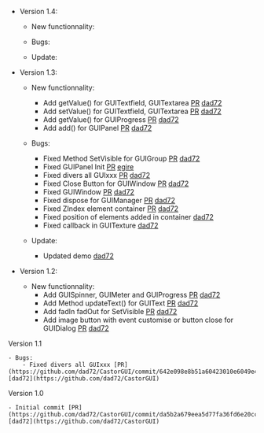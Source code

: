- Version 1.4:

	- New functionnality:
	
	- Bugs:
	
	- Update:

- Version 1.3:

	- New functionnality:
		- Add getValue() for GUITextfield, GUITextarea [PR](https://github.com/dad72/CastorGUI/commit/15905c0a105ae69eae88c6c5caef2b7d9ffccf98) [dad72](https://github.com/dad72/CastorGUI)
		- Add setValue() for GUITextfield, GUITextarea [PR](https://github.com/dad72/CastorGUI/commit/45cd4f1576700da8b7e8620ba0de6b99ee50da55) [dad72](https://github.com/dad72/CastorGUI)
		- Add getValue() for GUIProgress [PR](https://github.com/dad72/CastorGUI/commit/460e5274df7b756d4d9f1c802fd223181f308e5a) [dad72](https://github.com/dad72/CastorGUI)
		- Add add() for GUIPanel [PR](https://github.com/dad72/CastorGUI/commit/c4152ee2cfefc27bd25ea4c015281b919f296483) [dad72](https://github.com/dad72/CastorGUI)

	- Bugs:
		- Fixed Method SetVisible for GUIGroup [PR](https://github.com/dad72/CastorGUI/commit/c5df4b35e98a14a3e000a7d235fab276fb76f2a7) [dad72](https://github.com/dad72/CastorGUI)
		- Fixed GUIPanel Init [PR](https://github.com/egire/CastorGUI/commit/eace55a88b3e0b7fe9c6b636a1317efd6f33412d) [egire](https://github.com/egire)
		- Fixed divers all GUIxxx [PR](https://github.com/dad72/CastorGUI/commit/a9ff7af57bd68c5f04fd8abb1ce605f523b6df84) [dad72](https://github.com/dad72/CastorGUI)
		- Fixed Close Button for GUIWindow [PR](https://github.com/dad72/CastorGUI/commit/35ca62469cc2ad4819e79c0ed54285a41e988cd0) [dad72](https://github.com/dad72/CastorGUI)
		- Fixed GUIWindow [PR](https://github.com/dad72/CastorGUI/commit/267d26a65b878da438023b71bb0f8dc99d33e31e) [dad72](https://github.com/dad72/CastorGUI)
		- Fixed dispose for GUIManager [PR](https://github.com/dad72/CastorGUI/commit/d811089d6878505dd973894b7fb790e751bb810f) [dad72](https://github.com/dad72/CastorGUI)
		- Fixed ZIndex element container [PR](https://github.com/dad72/CastorGUI/commit/c4152ee2cfefc27bd25ea4c015281b919f296483) [dad72](https://github.com/dad72/CastorGUI)
		- Fixed position of elements added in container [dad72](https://github.com/dad72/CastorGUI)
		- Fixed callback in GUITexture [dad72](https://github.com/dad72/CastorGUI)

	- Update:
		- Updated demo [dad72](https://github.com/dad72/CastorGUI)

- Version 1.2:

	- New functionnality:
		- Add GUISpinner, GUIMeter and GUIProgress [PR](https://github.com/dad72/CastorGUI/commit/c72e2a08e5b9d200e9d0d5aa9bf4046f7825ea24) [dad72](https://github.com/dad72/CastorGUI)
		- Add Method updateText() for GUIText [PR](https://github.com/dad72/CastorGUI/commit/ed56c49e07ac472013e181de8c6d91d661a387f3) [dad72](https://github.com/dad72/CastorGUI)
		- Add fadIn fadOut for SetVisible [PR](https://github.com/dad72/CastorGUI/commit/785c7e89aee273ca1f43952973a9a8ea3e1414cd) [dad72](https://github.com/dad72/CastorGUI)
		- Add image button with event customise or button close for GUIDialog [PR](https://github.com/dad72/CastorGUI/commit/42248c69e5f279809ffeb81bda2396be88e0183d) [dad72](https://github.com/dad72/CastorGUI)

Version 1.1

	- Bugs:
		- Fixed divers all GUIxxx [PR](https://github.com/dad72/CastorGUI/commit/642e098e8b51a60423010e6049e40e5ab2fafa0e) [dad72](https://github.com/dad72/CastorGUI)

Version 1.0

	- Initial commit [PR](https://github.com/dad72/CastorGUI/commit/da5b2a679eea5d77fa36fd6e20cc43c44675daf1) [dad72](https://github.com/dad72/CastorGUI)